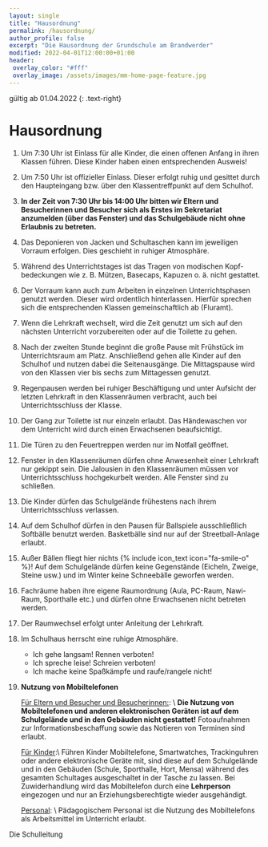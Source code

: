 ```yaml
---
layout: single
title: "Hausordnung"
permalink: /hausordnung/
author_profile: false
excerpt: "Die Hausordnung der Grundschule am Brandwerder"
modified: 2022-04-01T12:00:00+01:00
header:
 overlay_color: "#fff"
 overlay_image: /assets/images/mm-home-page-feature.jpg
---
```


gültig ab 01.04.2022
{: .text-right}

# Hausordnung

1.  Um 7:30 Uhr ist Einlass für alle Kinder, die einen offenen Anfang in ihren
    Klassen führen. Diese Kinder haben einen entsprechenden Ausweis!
2.  Um 7:50 Uhr ist offizieller Einlass. Dieser erfolgt ruhig und gesittet durch den
    Haupteingang bzw. über den Klassentreffpunkt auf dem Schulhof.
3.  **In der Zeit von 7:30 Uhr bis 14:00 Uhr bitten wir Eltern und Besucherinnen
    und Besucher sich als Erstes im Sekretariat anzumelden (über das
    Fenster) und das Schulgebäude nicht ohne Erlaubnis zu betreten.**
4.  Das Deponieren von Jacken und Schultaschen kann im jeweiligen Vorraum
    erfolgen. Dies geschieht in ruhiger Atmosphäre.
5.  Während des Unterrichtstages ist das Tragen von modischen Kopf-
    bedeckungen wie z. B. Mützen, Basecaps, Kapuzen o. ä. nicht gestattet.
6.  Der Vorraum kann auch zum Arbeiten in einzelnen Unterrichtsphasen genutzt
    werden. Dieser wird ordentlich hinterlassen. Hierfür sprechen sich die
    entsprechenden Klassen gemeinschaftlich ab (Fluramt).
7.  Wenn die Lehrkraft wechselt, wird die Zeit genutzt um sich auf den nächsten
    Unterricht vorzubereiten oder auf die Toilette zu gehen.
8.  Nach der zweiten Stunde beginnt die große Pause mit Frühstück im
    Unterrichtsraum am Platz. Anschließend gehen alle Kinder auf den Schulhof
    und nutzen dabei die Seitenausgänge. Die Mittagspause wird von den Klassen
    vier bis sechs zum Mittagessen genutzt.
9.  Regenpausen werden bei ruhiger Beschäftigung und unter Aufsicht der letzten
    Lehrkraft in den Klassenräumen verbracht, auch bei Unterrichtsschluss der
    Klasse.
10. Der Gang zur Toilette ist nur einzeln erlaubt. Das Händewaschen vor dem
    Unterricht wird durch einen Erwachsenen beaufsichtigt.
11. Die Türen zu den Feuertreppen werden nur im Notfall geöffnet.
12. Fenster in den Klassenräumen dürfen ohne Anwesenheit einer Lehrkraft nur
    gekippt sein. Die Jalousien in den Klassenräumen müssen vor Unterrichtsschluss
    hochgekurbelt werden. Alle Fenster sind zu schließen.
13. Die Kinder dürfen das Schulgelände frühestens nach ihrem Unterrichtsschluss
    verlassen.
14. Auf dem Schulhof dürfen in den Pausen für Ballspiele ausschließlich Softbälle
    benutzt werden. Basketbälle sind nur auf der Streetball-Anlage erlaubt.
15. Außer Bällen fliegt hier nichts {% include icon_text icon="fa-smile-o" %}! Auf dem Schulgelände dürfen keine
    Gegenstände (Eicheln, Zweige, Steine usw.) und im Winter keine Schneebälle
    geworfen werden.
16. Fachräume haben ihre eigene Raumordnung (Aula, PC-Raum, Nawi-Raum,
    Sporthalle etc.) und dürfen ohne Erwachsenen nicht betreten werden.
17. Der Raumwechsel erfolgt unter Anleitung der Lehrkraft.
18. Im Schulhaus herrscht eine ruhige Atmosphäre.
    * Ich gehe langsam! Rennen verboten!
    * Ich spreche leise! Schreien verboten!
    * Ich mache keine Spaßkämpfe und raufe/rangele nicht!
18. **Nutzung von Mobiltelefonen**

    <u>Für Eltern und Besucher und Besucherinnen:</u>: \\
    **Die Nutzung von Mobiltelefonen und anderen elektronischen Geräten ist
    auf dem Schulgelände und in den Gebäuden nicht gestattet!**
    Fotoaufnahmen zur Informationsbeschaffung sowie das Notieren von Terminen sind
    erlaubt.

    <u>Für Kinder</u>:\\
    Führen Kinder Mobiltelefone, Smartwatches, Trackinguhren oder andere
    elektronische Geräte mit, sind diese auf dem Schulgelände und in den
    Gebäuden (Schule, Sporthalle, Hort, Mensa) während des gesamten
    Schultages ausgeschaltet in der Tasche zu lassen. Bei Zuwiderhandlung wird
    das Mobiltelefon durch eine **Lehrperson** eingezogen und nur an
    Erziehungsberechtigte wieder ausgehändigt.

    <u>Personal</u>: \\
    Pädagogischem Personal ist die Nutzung des Mobiltelefons als Arbeitsmittel
    im Unterricht erlaubt.

Die Schulleitung
